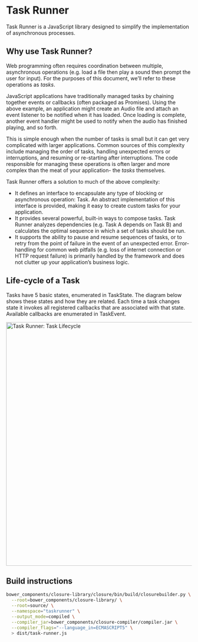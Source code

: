 # Task Runner
Task Runner is a JavaScript library designed to simplify the implementation of asynchronous processes.

## Why use Task Runner?

Web programming often requires coordination between multiple, asynchronous operations (e.g. load a file then play a sound then prompt the user for input). For the purposes of this document, we’ll refer to these operations as *tasks*.

JavaScript applications have traditionally managed tasks by chaining together events or callbacks (often packaged as Promises). Using the above example, an application might create an Audio file and attach an event listener to be notified when it has loaded. Once loading is complete, another event handler might be used to notify when the audio has finished playing, and so forth.

This is simple enough when the number of tasks is small but it can get very complicated with larger applications. Common sources of this complexity include managing the order of tasks, handling unexpected errors or interruptions, and resuming or re-starting after interruptions. The code responsible for managing these operations is often larger and more complex than the meat of your application- the *tasks* themselves.

Task Runner offers a solution to much of the above complexity:
* It defines an interface to encapsulate any type of blocking or asynchronous operation: Task. An abstract implementation of this interface is provided, making it easy to create custom tasks for your application.
* It provides several powerful, built-in ways to compose tasks. Task Runner analyzes dependencies (e.g. Task A depends on Task B) and calculates the optimal sequence in which a set of tasks should be run.
* It supports the ability to pause and resume sequences of tasks, or to retry from the point of failure in the event of an unexpected error. Error-handling for common web pitfalls (e.g. loss of internet connection or HTTP request failure) is primarily handled by the framework and does not clutter up your application’s business logic.

## Life-cycle of a Task

Tasks have 5 basic states, enumerated in TaskState. The diagram below shows these states and how they are related. Each time a task changes state it invokes all registered callbacks that are associated with that state. Available callbacks are enumerated in TaskEvent.

<img src="https://s3.amazonaws.com/media.briandavidvaughn.com/images/task-runner-task-lifecycle.png" width="1250" height="660" title="Task Runner: Task Lifecycle">

## Build instructions

```bash
bower_components/closure-library/closure/bin/build/closurebuilder.py \
  --root=bower_components/closure-library/ \
  --root=source/ \
  --namespace="taskrunner" \
  --output_mode=compiled \
  --compiler_jar=bower_components/closure-compiler/compiler.jar \
  --compiler_flags="--language_in=ECMASCRIPT5" \
  > dist/task-runner.js
```